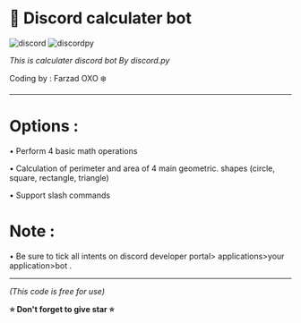 # 🧮 Discord calculater bot
![discord](https://img.shields.io/badge/Discord-API-blue)
![discordpy](https://img.shields.io/badge/discord.py-v2.3-CC0000?style=for-the-badge&logo=Python)


*This is calculater discord bot By discord.py*

Coding by : Farzad OXO ❄️



_____________________________________________
# Options :

• Perform 4 basic math operations

• Calculation of perimeter and area of ​​4 main geometric.        shapes (circle, square, rectangle, triangle)

• Support slash commands

# Note :

• Be sure to tick all intents on discord developer portal> applications>your application>bot .
_____________________________________________



*(This code is free for use)*

**⭐️ Don't forget to give star ⭐️**